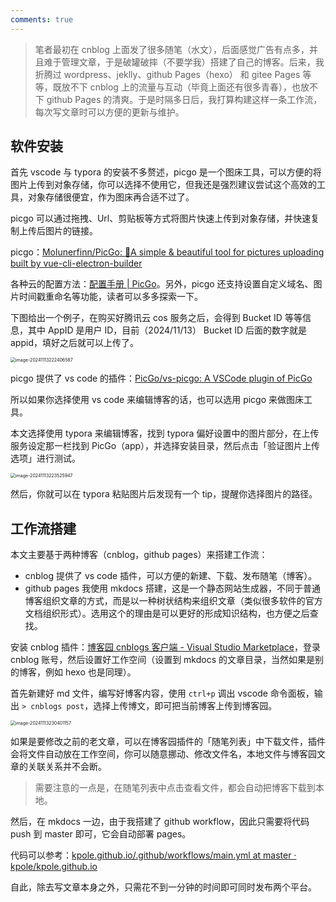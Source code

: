 ```yaml
---
comments: true
---
```


> 笔者最初在 cnblog 上面发了很多随笔（水文），后面感觉广告有点多，并且难于管理文章，于是破罐破摔（不要学我）搭建了自己的博客。后来，我折腾过 wordpress、jeklly、github Pages（hexo） 和 gitee Pages 等等，既放不下 cnblog 上的流量与互动（毕竟上面还有很多青春），也放不下 github Pages 的清爽。于是时隔多日后，我打算构建这样一条工作流，每次写文章时可以方便的更新与维护。

## 软件安装

首先 vscode 与 typora 的安装不多赘述，picgo 是一个图床工具，可以方便的将图片上传到对象存储，你可以选择不使用它，但我还是强烈建议尝试这个高效的工具，对象存储很便宜，作为图床再合适不过了。

picgo 可以通过拖拽、Url、剪贴板等方式将图片快速上传到对象存储，并快速复制上传后图片的链接。

picgo：[Molunerfinn/PicGo: :rocket:A simple & beautiful tool for pictures uploading built by vue-cli-electron-builder](https://github.com/Molunerfinn/PicGo)

各种云的配置方法：[配置手册 | PicGo](https://picgo.github.io/PicGo-Doc/zh/guide/config.html#图床区)。另外，picgo 还支持设置自定义域名、图片时间戳重命名等功能，读者可以多多探索一下。

下图给出一个例子，在购买好腾讯云 cos 服务之后，会得到 Bucket ID 等等信息，其中 AppID 是用户 ID，目前（2024/11/13） Bucket ID 后面的数字就是 appid，填好之后就可以上传了。

<img src="https://blog-1256878123.cos.ap-nanjing.myqcloud.com/img/202411132224410.png" alt="image-20241113222406587" style="zoom:50%;" />

picgo 提供了 vs code 的插件：[PicGo/vs-picgo: A VSCode plugin of PicGo](https://github.com/PicGo/vs-picgo)

所以如果你选择使用 vs code 来编辑博客的话，也可以选用 picgo 来做图床工具。

本文选择使用 typora 来编辑博客，找到 typora 偏好设置中的图片部分，在上传服务设定那一栏找到 PicGo（app），并选择安装目录，然后点击「验证图片上传选项」进行测试。

<img src="https://blog-1256878123.cos.ap-nanjing.myqcloud.com/img/202411132235233.png" alt="image-20241113223525947" style="zoom:50%;" />

然后，你就可以在 typora 粘贴图片后发现有一个 tip，提醒你选择图片的路径。

## 工作流搭建

本文主要基于两种博客（cnblog，github pages）来搭建工作流：

- cnblog 提供了 vs code 插件，可以方便的新建、下载、发布随笔（博客）。
- github pages 我使用 mkdocs 搭建，这是一个静态网站生成器，不同于普通博客组织文章的方式，而是以一种树状结构来组织文章（类似很多软件的官方文档组织形式）。选用这个的理由是可以更好的形成知识结构，也方便之后查找。

安装 cnblog 插件：[博客园 cnblogs 客户端 - Visual Studio Marketplace](https://marketplace.visualstudio.com/items?itemName=cnblogs.vscode-cnb)，登录 cnblog 账号，然后设置好工作空间（设置到 mkdocs 的文章目录，当然如果是别的博客，例如 hexo 也是同理）。

首先新建好 md 文件，编写好博客内容，使用 `ctrl+p` 调出 vscode 命令面板，输出 `> cnblogs post`，选择上传博文，即可把当前博客上传到博客园。

<img src="https://blog-1256878123.cos.ap-nanjing.myqcloud.com/img/202411132304680.png" alt="image-20241113230401157" style="zoom:50%;" />

如果是要修改之前的老文章，可以在博客园插件的「随笔列表」中下载文件，插件会将文件自动放在工作空间，你可以随意挪动、修改文件名，本地文件与博客园文章的关联关系并不会断。

> 需要注意的一点是，在随笔列表中点击查看文件，都会自动把博客下载到本地。

然后，在 mkdocs 一边，由于我搭建了 github workflow，因此只需要将代码 push 到 master 即可，它会自动部署 pages。

代码可以参考：[kpole.github.io/.github/workflows/main.yml at master · kpole/kpole.github.io](https://github.com/kpole/kpole.github.io/blob/master/.github/workflows/main.yml)

自此，除去写文章本身之外，只需花不到一分钟的时间即可同时发布两个平台。